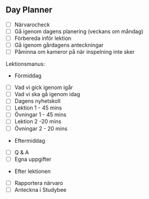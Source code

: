
## Day Planner
- [ ] Närvarocheck
- [ ] Gå igenom dagens planering (veckans om måndag)
- [ ] Förbereda inför lektion
- [ ] Gå igenom gårdagens anteckningar 
- [ ] Påminna om kameror på när inspelning inte sker

Lektionsmanus:
- Förmiddag
- [ ] Vad vi gick igenom igår
- [ ] Vad vi ska gå igenom idag
- [ ] Dagens nyhetskoll
- [ ] Lektion 1 - 45 mins
- [ ] Övningar 1 - 45 mins
- [ ] Lektion 2 -20 mins
- [ ] Övningar 2 - 20 mins
- Eftermiddag
- [ ] Q & A
- [ ] Egna uppgifter
- Efter lektionen
- [ ] Rapportera närvaro
- [ ] Anteckna i Studybee 